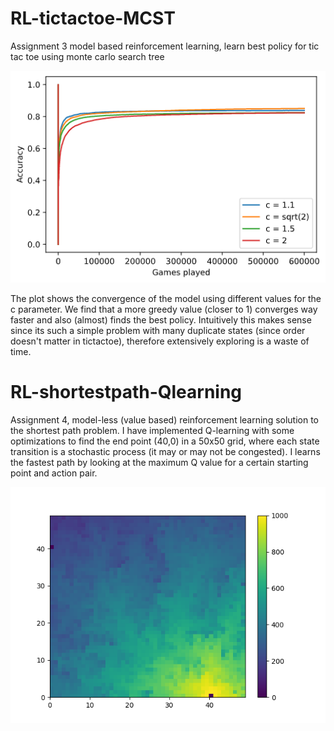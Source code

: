 # RL-tictactoe-MCST
Assignment 3 model based reinforcement learning, learn best policy for tic tac toe using monte carlo search tree 

![Alt text](plotParamterC.png?raw=true "Title")

The plot shows the convergence of the model using different values for the c parameter. We find that a more greedy value (closer to 1) converges way faster and also 
(almost) finds the best policy. Intuitively this makes sense since its such a simple problem with many duplicate states (since order doesn't matter in tictactoe), therefore
extensively exploring is a waste of time.


# RL-shortestpath-Qlearning
Assignment 4, model-less (value based) reinforcement learning solution to the shortest path problem. I have implemented Q-learning with some optimizations to find the end point (40,0) in a 50x50 grid, where each state transition is a stochastic process (it may or may not be congested). I learns the fastest path by looking at the maximum Q value for a certain starting point and action pair.

![Alt text](qlearningShortestPath\final_i50000d099a06eps01.png?raw=true "Title")
